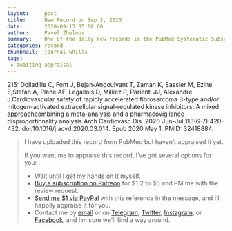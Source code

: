 ```yaml
---
layout:     post
title:      New Record on Sep 3, 2020
date:       2020-09-13 05:00:00
author:     Pavel Zhelnov
summary:    One of the daily new records in the PubMed Systematic Subset indexed by Sep 3, 2020.
categories: record
thumbnail:  journal-whills
tags:
 - awaiting appraisal
---
```


215: Dolladille C, Font J, Bejan-Angoulvant T, Zaman K, Sassier M, Ezine E,Stefan A, Plane AF, Legallois D, Milliez P, Parienti JJ, Alexandre J.Cardiovascular safety of rapidly accelerated fibrosarcoma B-type and/or mitogen-activated extracellular signal-regulated kinase inhibitors: A mixed approachcombining a meta-analysis and a pharmacovigilance disproportionality analysis.Arch Cardiovasc Dis. 2020 Jun-Jul;113(6-7):420-432. doi:10.1016/j.acvd.2020.03.014. Epub 2020 May 1. PMID: 32418884.


> I have uploaded this record from PubMed but haven’t appraised it yet.
>
> If you want me to appraise this record, I’ve got several options for you:
> * Wait until I get my hands on it myself.
> * [Buy a subscription on Patreon](https://patreon.com/zheln) for $1.2 to $6 and PM me with the review request.
> * [Send me $1 via PayPal](https://paypal.me/pjelnov) with this reference in the message, and I’ll happily appraise it for you.
> * Contact me by [email](mailto:pavel@zheln.com) or on [Telegram](https://t.me/drzhelnov), [Twitter](https://twitter.com/drzhelnov), [Instagram](https://instagram.com/igzheln), or [Facebook](https://facebook.com/drzhelnov), and I’m sure we’ll find a way around.
